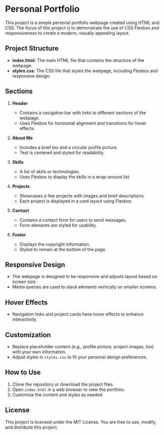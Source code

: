 # Personal Portfolio

This project is a simple personal portfolio webpage created using HTML and CSS. The focus of this project is to demonstrate the use of CSS Flexbox and responsiveness to create a modern, visually appealing layout.

## Project Structure

- **index.html**: The main HTML file that contains the structure of the webpage.
- **styles.css**: The CSS file that styles the webpage, including Flexbox and responsive design.

## Sections

1. **Header**
   - Contains a navigation bar with links to different sections of the webpage.
   - Uses Flexbox for horizontal alignment and transitions for hover effects.

2. **About Me**
   - Includes a brief bio and a circular profile picture.
   - Text is centered and styled for readability.

3. **Skills**
   - A list of skills or technologies.
   - Uses Flexbox to display the skills in a wrap-around list.

4. **Projects**
   - Showcases a few projects with images and brief descriptions.
   - Each project is displayed in a card layout using Flexbox.

5. **Contact**
   - Contains a contact form for users to send messages.
   - Form elements are styled for usability.

6. **Footer**
   - Displays the copyright information.
   - Styled to remain at the bottom of the page.

## Responsive Design

- The webpage is designed to be responsive and adjusts layout based on screen size.
- Media queries are used to stack elements vertically on smaller screens.

## Hover Effects

- Navigation links and project cards have hover effects to enhance interactivity.

## Customization

- Replace placeholder content (e.g., profile picture, project images, bio) with your own information.
- Adjust styles in `styles.css` to fit your personal design preferences.

## How to Use

1. Clone the repository or download the project files.
2. Open `index.html` in a web browser to view the portfolio.
3. Customize the content and styles as needed.

## License

This project is licensed under the MIT License. You are free to use, modify, and distribute this project.